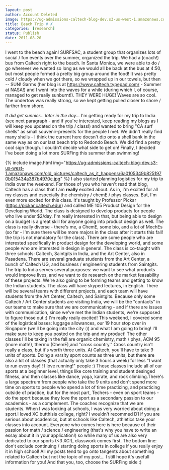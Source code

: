 ```yaml
---
layout: post
author: Account Deleted
image: https://ug-admissions-caltech-blog-dev.s3-us-west-1.amazonaws.com/old_pictures/caltech_as_it_happens/6a0105349b8251970b015434a386fd970c.jpg
title: Beach Trip # X 
categories: [research]
status: Publish
date: 2011-08-20
---
```


I went to the beach again! SURFSAC, a student group that organizes lots of social / fun events over the summer, organized the trip. We had a (coach!) bus from Caltech right to the beach. In Santa Monica, we were able to do / go wherever we wanted so long as we would all be back at the bus at 4:50, but most people formed a pretty big group around the food! It was pretty cold / cloudy when we got there, so we wrapped up in our towels, but then -- SUN! Garms (her blog is at <a href="https://www.caltech.typepad.com/">https://www.caltech.typepad.com/</a> - Summer at NASA!) and I went into the waves for a while (during which I, of course, managed to get really sunburnt!). THEY WERE HUGE! Waves are so cool. The undertow was really strong, so we kept getting pulled closer to shore / farther from shore.

*It did get sunnier... later in the day...*
I'm getting ready for my trip to India (see next paragraph - and if you're interested, keep reading my blogs as I will keep you updated on the trip / class!) and wanted to bring "CA surf shells" as small souvenir-presents for the people I met. We didn't really find many shells - I think the current here doesn't dip onto a shell bank in the same way as on our last beach trip to Redondo Beach. We did find a pretty cool sign though. I couldn't decide what side to get on! Finally, I decided I've been doing a lot more SURFing this summer than swimming!


{% include image.html img="https://ug-admissions-caltech-blog-dev.s3-us-west-1.amazonaws.com/old_pictures/caltech_as_it_happens/6a0105349b8251970b015434a387b4970c.jpg" %}
I also started planning logistics for my trip to India over the weekend. For those of you who haven't read that blog, Caltech has a class that I am **really** excited about. As in, I'm excited for all my classes and especially the chemistry / chemE / phys classes. But, I'm even more excited for this class. It's taught by Professor Pickar (<a href="https://pickar.caltech.edu/">https://pickar.caltech.edu/</a>) and called ME 105 Product Design for the Developing World. The class is designed to develop products for people who live under $2/day. I'm really interested in that, but being able to design on a budget is a great skill for anyone going into product design as well. The class is really diverse - there's me, a ChemE, some bio, and a lot of MechEs (so far - I'm sure there will be more majors in the class after it starts this fall! the trip is not mandatory for the class). There are some people who are interested specifically in product design for the developing world, and some people who are interested in design in general. The class is co-taught with three schools: Caltech, Saintgits in India, and the Art Center, also in Pasadena. There are several graduate students from the Art Center, a bunch of Caltech UG, and business / engineering students from Saintgits. The trip to India serves several purposes: we want to see what products would improve lives, and we want to do research on the market feasability of these projects. We're also going to be forming teams and getting to know the Indian students. The class will have skyped lectures, in English. There will be several teams with different projects, and each team will have students from the Art Center, Caltech, and Saintgits. Because only some Caltech / Art Center students are visiting India, we will be the "contacts" in our teams to make sure that we are communicating - and if there are issues with communication, since we've met the Indian students, we're supposed to figure those out :) I'm really really excited! This weekend, I covered some of the logistical bases: luggage allowances, our 19 hour stop over in Singapore (we'll be going into the city :)) and what I am going to bring! I'll make sure to keep you posted on the trip and my product!
The other classes I'll be taking in the fall are organic chemistry, math / phys, ACM 95 (more math!), thermo (ChemE),and "cross country." Cross country isn't really a class, but it's worth three units. At Caltech, you'll have to take 9 units of sports. Doing a varsity sport counts as three units, but there are also a lot of classes (that actually only take 3 hours a week) for less "I want to run every day!!! I love running!" people :) Those classes include all of our sports at a beginner level, things like core training and student desinged fitness, and then classes like dance, yoga, karate, and rock climbing.There's a large spectrum from people who take the 9 units and don't spend more time on sports to people who spend a lot of time practicing, and practicing outside of practice, but for the most part, Techers - even on sport teams - do the sport because they love the sport as a secondary passion to our academics - as a complement. The coaches recognize that we are students. When I was looking at schools, I was very worried about doing a sport.I loved XC butthisis college, right? I wouldn't recommed D1 if you are serious about academics, but at schools like Caltech, athletics take your classes into account. Everyone who comes here is here because of their passion for math / science / engineering (that's why you have to write an essay about it in your application!) so while many of us are also very dedicated to our sports (&lt;3 XC!), classwork comes first. The bottom line: don't exclude continuing / starting doing sports in college if you really enjoy it in high school!
All my posts tend to go onto tangents about something related to Caltech but not the topic of my post... I still hope it's usefull information for you! And that you, too, choose the SURFing side :)
